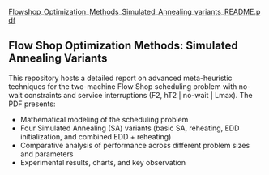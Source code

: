 [Flowshop_Optimization_Methods_Simulated_Annealing_variants_README.pdf](https://github.com/user-attachments/files/21023911/Flowshop_Optimization_Methods_Simulated_Annealing_variants_README.pdf)

## Flow Shop Optimization Methods: Simulated Annealing Variants

This repository hosts a detailed report on advanced meta-heuristic techniques for the two-machine Flow Shop scheduling problem with no-wait constraints and service interruptions (F2, hT2 | no-wait | Lmax). The PDF presents:

- Mathematical modeling of the scheduling problem  
- Four Simulated Annealing (SA) variants (basic SA, reheating, EDD initialization, and combined EDD + reheating)  
- Comparative analysis of performance across different problem sizes and parameters  
- Experimental results, charts, and key observation
